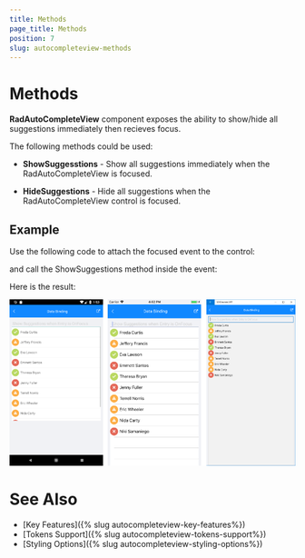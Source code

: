```yaml
---
title: Methods
page_title: Methods
position: 7
slug: autocompleteview-methods
---
```


# Methods

**RadAutoCompleteView** component exposes the ability to show/hide all suggestions immediately then recieves focus.

The following methods could be used:

* **ShowSuggesstions** - Show all suggestions immediately when the RadAutoCompleteView is focused. 

* **HideSuggestions** - Hide all suggestions when the RadAutoCompleteView control is focused.

## Example

Use the following code to attach the focused event to the control:

<snippet id='autocompleteview-focused'/>

and call the ShowSuggestions method inside the event:

<snippet id='autocompleteview-showsuggestions'/>

Here is the result:

![AutoCompleteView ShowSuggestions](images/autocompleteview-showsuggestions.png "AutoCompleteView ShowSuggestions")

# See Also

- [Key Features]({% slug autocompleteview-key-features%})
- [Tokens Support]({% slug autocompleteview-tokens-support%})
- [Styling Options]({% slug autocompleteview-styling-options%})
